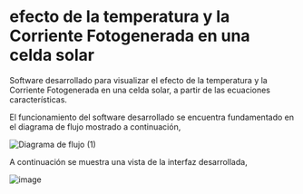 # efecto de la temperatura y la Corriente Fotogenerada en una celda solar
Software desarrollado para visualizar el efecto de la temperatura y la Corriente Fotogenerada en una celda solar, a partir de las ecuaciones características.

El funcionamiento del software desarrollado se encuentra fundamentado en el diagrama de flujo mostrado a continuación,

![Diagrama de flujo (1)](https://user-images.githubusercontent.com/83727627/190926762-01c2b31d-7834-491b-aacd-00af07a7fbd9.png)

A continuación se muestra una vista de la interfaz desarrollada,

![image](https://user-images.githubusercontent.com/83727627/190926824-d7c0b904-0924-41d3-bdf5-7434aa01a41e.png)

